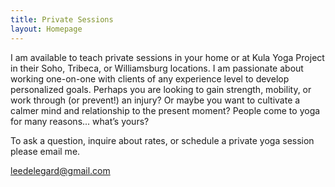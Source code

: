 ```yaml
---
title: Private Sessions
layout: Homepage
---
```


I am available to teach private sessions in your home or at Kula Yoga Project in their Soho, Tribeca, or Williamsburg locations. I am passionate about working one-on-one with clients of any experience level to develop personalized goals. Perhaps you are looking to gain strength, mobility, or work through (or prevent!) an injury? Or maybe you want to cultivate a calmer mind and relationship to the present moment? 
People come to yoga for many reasons... what’s yours? 

To ask a question, inquire about rates, or schedule a private yoga session please email me. 

<a href="mailto:leedelegard@gmail.com?subject=Hello Lee!">leedelegard@gmail.com</a>  
